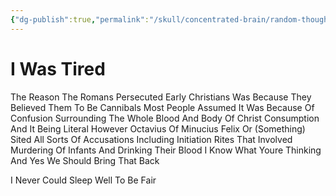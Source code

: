 ```yaml
---
{"dg-publish":true,"permalink":"/skull/concentrated-brain/random-thoughts/things-i-was-thinking-while-being-attacked-by-insomnia/","title":"I Was Tired","dgShowLocalGraph":false,"noteIcon":""}
---
```



# I Was Tired
The Reason The Romans Persecuted Early Christians Was Because They Believed Them To Be Cannibals
Most People Assumed It Was Because Of Confusion Surrounding The Whole Blood And Body Of Christ Consumption And It Being Literal
However
Octavius Of Minucius Felix Or (Something) Sited All Sorts Of Accusations Including Initiation Rites That Involved Murdering Of Infants And Drinking Their Blood
I Know What Youre Thinking And Yes
We Should Bring That Back

I Never Could Sleep Well To Be Fair


